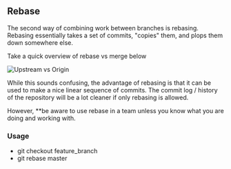 ## Rebase

The second way of combining work between branches is rebasing. Rebasing essentially takes a set of commits, "copies" them, and plops them down somewhere else.

Take a quick overview of rebase vs merge below

![Upstream vs Origin](https://github.com/Seven-Bi/GitTut/blob/master/images/rebase_introduction.png)


While this sounds confusing, the advantage of rebasing is that it can be used to make a nice linear sequence of commits. The commit log / history of the repository will be a lot cleaner if only rebasing is allowed.

However, **be aware to use rebase in a team unless you know what you are doing and working with.


### Usage
- git checkout feature_branch
- git rebase master